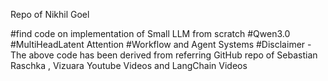 Repo of Nikhil Goel

#find code on implementation of Small LLM from scratch
#Qwen3.0
#MultiHeadLatent Attention
#Workflow and Agent Systems 
#Disclaimer - The above code has been derived from referring GitHub repo of Sebastian Raschka , Vizuara Youtube Videos and LangChain Videos
